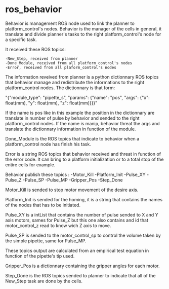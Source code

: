 # ros_behavior

Behavior is management ROS node used to link the planner
to platform_control's nodes. Behavior is the manager of the
cells in general, it translate and divide planner's tasks 
to the right platform_control's node for a specific task.


It received these ROS topics:

    -New_Step, received from planner
    -Done_Module, received from all platform_control's nodes
    -Error, received from all plaform_control's nodes

The information reveived from planner is a python dictionnary
ROS topics that behavior manage and redistribute the informations
to the right platform_control nodes. The dictionnary is that form:

"{"module_type": "pipette_s", "params": {"name": "pos", "args":
{"x": float(mm), "y": float(mm), "z": float(mm)}}}"

If the name is pos like in this example the position in the
dictionnary are translate in number of pulse by behavior and
sended to the right platform_control nodes. If the name is
manip, behavior threat the args and translate the dictionnary
information in function of the module.

Done_Module is the ROS topics that indicate to behavior when
a platform_control node has finish his task.

Error is a string ROS topics that behavior received and threat
in function of the error code. It can bring to a platform
initialization or to a total stop of the entire cells for
example.

Behavior publish these topics :
    -Motor_Kill
    -Platform_Init
    -Pulse_XY
    -Pulse_Z
    -Pulse_SP
    -Pulse_MP
    -Gripper_Pos
    -Step_Done

Motor_Kill is sended to stop motor movement of the desire axis.

Platform_Init is sended for the homing, it is a string that contains
the names of the nodes that has to be initiated.

Pulse_XY is a intList that contains the number of pulse sended to
X and Y axis motors, sames for Pulse_Z but this one also contains
and id that motor_control_z read to know wich Z axis to move.

Pulse_SP is sended to the motor_control_sp to control the volume
taken by the simple pipette, same for Pulse_MP.

These topics output are calculated from an empirical test equation
in function of the pipette's tip used.

Gripper_Pos is a dictionnary containing the gripper angles for each
motor.

Step_Done is the ROS topics sended to planner to indicate that all
of the New_Step task are done by the cells.
